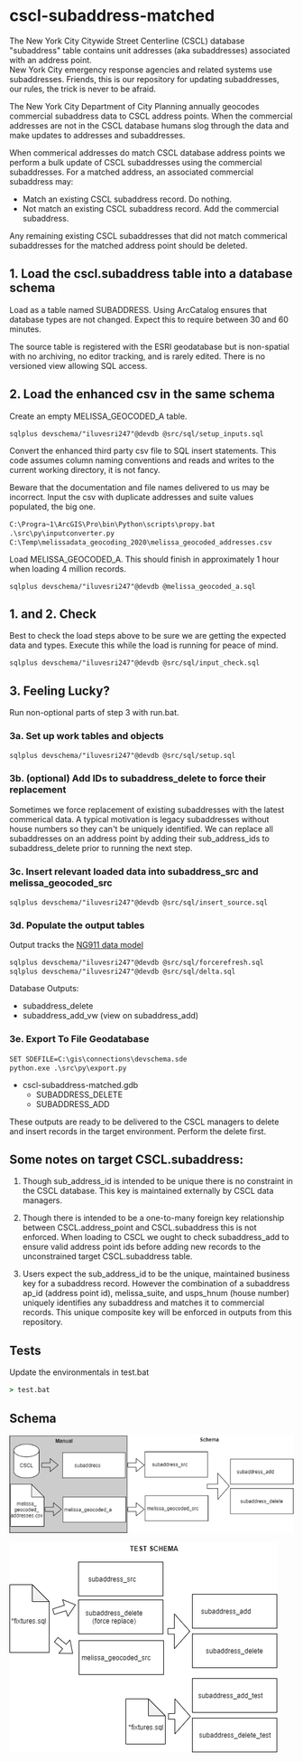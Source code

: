 # cscl-subaddress-matched

The New York City Citywide Street Centerline (CSCL) database "subaddress" table 
contains unit addresses (aka subaddresses) associated with an address point.  
New York City emergency response agencies and related systems use subaddresses. 
Friends, this is our repository for updating subaddresses, our rules, the trick 
is never to be afraid.

The New York City Department of City Planning annually geocodes commercial 
subaddress data to CSCL address points.  When the commercial addresses are not 
in the CSCL database humans slog through the data and make updates to addresses
and subaddresses.

When commerical addresses do match CSCL database address points we perform a 
bulk update of CSCL subaddresses using the commercial subaddresses.  For a 
matched address, an associated commercial subaddress may:

* Match an existing CSCL subaddress record.  Do nothing.
* Not match an existing CSCL subaddress record.  Add the commercial subaddress.

Any remaining existing CSCL subaddresses that did not match commerical 
subaddresses for the matched address point should be deleted. 

## 1. Load the cscl.subaddress table into a database schema 

Load as a table named SUBADDRESS.  Using ArcCatalog ensures that database types 
are not changed. Expect this to require between 30 and 60 minutes.

The source table is registered with the ESRI geodatabase but is non-spatial with 
no archiving, no editor tracking, and is rarely edited.  There is no 
versioned view allowing SQL access.

## 2. Load the enhanced csv in the same schema 

Create an empty MELISSA_GEOCODED_A table. 

```
sqlplus devschema/"iluvesri247"@devdb @src/sql/setup_inputs.sql 
```

Convert the enhanced third party csv file to SQL insert statements.  This code 
assumes column naming conventions and reads and writes to the current working 
directory, it is not fancy.

Beware that the documentation and file names delivered to us may be incorrect. 
Input the csv with duplicate addresses and suite values populated, the big one.

```
C:\Progra~1\ArcGIS\Pro\bin\Python\scripts\propy.bat .\src\py\inputconverter.py C:\Temp\melissadata_geocoding_2020\melissa_geocoded_addresses.csv
```

Load MELISSA_GEOCODED_A.  This should finish in approximately 1 hour when loading
4 million records.

```
sqlplus devschema/"iluvesri247"@devdb @melissa_geocoded_a.sql 
```

## 1. and 2. Check 

Best to check the load steps above to be sure we are getting the expected data 
and types. Execute this while the load is running for peace of mind.

```
sqlplus devschema/"iluvesri247"@devdb @src/sql/input_check.sql 
```

## 3. Feeling Lucky?  

Run non-optional parts of step 3 with run.bat. 

### 3a. Set up work tables and objects 

```
sqlplus devschema/"iluvesri247"@devdb @src/sql/setup.sql 
```

### 3b. (optional) Add IDs to subaddress_delete to force their replacement

 Sometimes we force replacement of existing subaddresses with the latest commerical data.  A typical motivation is legacy subaddresses without house numbers so they can't be uniquely identified.  We can replace all subaddresses on an address point by adding their sub_address_ids to subaddress_delete prior to running the next step.

### 3c. Insert relevant loaded data into subaddress_src and melissa_geocoded_src

```
sqlplus devschema/"iluvesri247"@devdb @src/sql/insert_source.sql 
```

### 3d. Populate the output tables

Output tracks the [NG911 data model](https://www.nena.org/page/NG911GISDataModel)

```
sqlplus devschema/"iluvesri247"@devdb @src/sql/forcerefresh.sql 
sqlplus devschema/"iluvesri247"@devdb @src/sql/delta.sql 
```

Database Outputs:

* subaddress_delete
* subaddress_add_vw (view on subaddress_add)

### 3e. Export To File Geodatabase 

```
SET SDEFILE=C:\gis\connections\devschema.sde
python.exe .\src\py\export.py
```

* cscl-subaddress-matched.gdb
     * SUBADDRESS_DELETE
     * SUBADDRESS_ADD
     
These outputs are ready to be delivered to the CSCL managers to delete and insert records in the target environment. Perform the delete first.


## Some notes on target CSCL.subaddress:

1. Though sub_address_id is intended to be unique there is no constraint in the CSCL database. This key is maintained externally by CSCL data managers.

2. Though there is intended to be a one-to-many foreign key relationship between CSCL.address_point and CSCL.subaddress this is not enforced. When loading to CSCL we ought to check subaddress_add to ensure valid address point ids before adding new records to the unconstrained target CSCL.subaddress table.

3. Users expect the sub_address_id to be the unique, maintained business key for a subaddress record.  However the combination of a subaddress ap_id (address point id), melissa_suite, and usps_hnum (house number) uniquely identifies any subaddress and matches it to commercial records.  This unique composite key will be enforced in outputs from this repository.

## Tests

Update the environmentals in test.bat
```bat
> test.bat
```

## Schema

![schema diagram png](https://github.com/mattyschell/cscl-subaddress-matched/blob/main/doc/schema.png?raw=true)

![test schema diagram png](https://github.com/mattyschell/cscl-subaddress-matched/blob/main/doc/test_schema.png?raw=true)






 